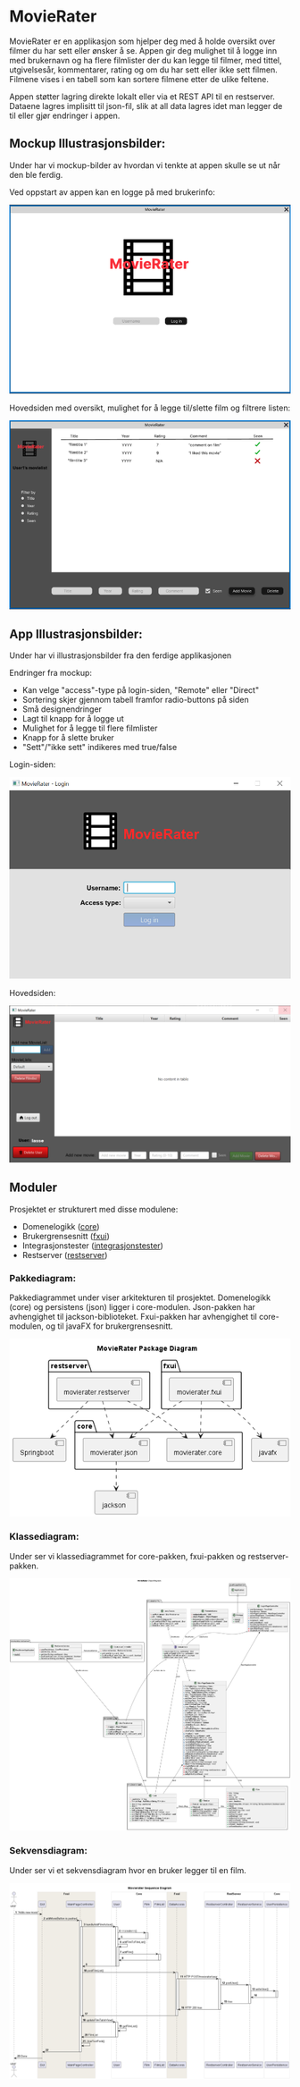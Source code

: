 # MovieRater
MovieRater er en applikasjon som hjelper deg med å holde oversikt over filmer du har sett eller ønsker å se. Appen gir deg mulighet til å logge inn med brukernavn og ha flere filmlister der du kan legge til filmer, med tittel, utgivelsesår, kommentarer, rating og om du har sett eller ikke sett filmen. Filmene vises i en tabell som kan sortere filmene etter de ulike feltene.  

Appen støtter lagring direkte lokalt eller via et REST API til en restserver.
Dataene lagres implisitt til json-fil, slik at all data lagres idet man legger de til eller gjør endringer i appen. 


## Mockup Illustrasjonsbilder:

Under har vi mockup-bilder av hvordan vi tenkte at appen skulle se ut når den ble ferdig. 

Ved oppstart av appen kan en logge på med brukerinfo:

![Login-side](../docs/img/mockLoginPage.png)

Hovedsiden med oversikt, mulighet for å legge til/slette film og filtrere listen:

![Hovedside](../docs/img/mockFilmListPage.png)

## App Illustrasjonsbilder:

Under har vi illustrasjonsbilder fra den ferdige applikasjonen

Endringer fra mockup:
- Kan velge "access"-type på login-siden, "Remote" eller "Direct"
- Sortering skjer gjennom tabell framfor radio-buttons på siden
- Små designendringer
- Lagt til knapp for å logge ut
- Mulighet for å legge til flere filmlister
- Knapp for å slette bruker 
- "Sett"/"ikke sett" indikeres med true/false

Login-siden:

![Login-side](../docs/img/appLogin.png)

Hovedsiden:

![Hovedside](../docs/img/appMainPage.png)

## Moduler
Prosjektet er strukturert med disse modulene:
- Domenelogikk ([core](core/README.md))
- Brukergrensesnitt ([fxui](fxui/README.md))
- Integrasjonstester ([integrasjonstester](integrationtests/README.md))
- Restserver ([restserver](restserver/README.md))

### Pakkediagram:

Pakkediagrammet under viser arkitekturen til prosjektet. Domenelogikk (core) og persistens (json) ligger i core-modulen. Json-pakken har avhengighet til jackson-biblioteket. Fxui-pakken har avhengighet til core-modulen, og til javaFX for brukergrensesnitt.

![Pakkediagram](../docs/UML/release3/PackageDiagram_release3.png)

### Klassediagram:
Under ser vi klassediagrammet for core-pakken, fxui-pakken og restserver-pakken. 

![Klassediagram](../docs/UML/release3/ClassDiagrams/ClassDiagram_release3.png)

### Sekvensdiagram:
Under ser vi et sekvensdiagram hvor en bruker legger til en film. 

![Sekvensdiagram](../docs/UML/release3/SequenceDiagram_release3.png)

